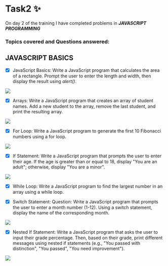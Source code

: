 # Task2 :sparkles:
On day 2 of the training I have completed problems in **_JAVASCRIPT PROGRAMMING_**

### Topics covered and  Questions answered:

## JAVASCRIPT BASICS

- [x]  JavaScript Basics:
Write a JavaScript program that calculates the area of a rectangle. Prompt the user to enter the length and width, then display the result using _alert()_.
<img src="https://github.com/Sowbaranika-G-002/Programming/blob/main/task2areaRectInputOutput.jpg">

- [x] Arrays:
Write a JavaScript program that creates an array of student names. Add a new student to the array, remove the last student, and print the resulting array.
<img src="https://github.com/Sowbaranika-G-002/Programming/blob/main/task2studArrAddPopInputOutput.jpg">
 
- [x] For Loop:
Write a JavaScript program to generate the first 10 Fibonacci numbers using a for loop.
<img src="https://github.com/Sowbaranika-G-002/Programming/blob/main/task2fibonnaciInputOutput.jpg">

 - [x] If Statement:
Write a JavaScript program that prompts the user to enter their age. If the age is greater than or equal to 18, display "You are an adult"; otherwise, display "You are a minor".
<img src="https://github.com/Sowbaranika-G-002/Programming/blob/main/task2agePrblmInputOutput.jpg">

- [x] While Loop:
Write a JavaScript program to find the largest number in an array using a while loop.

- [x] Switch Statement:
Question: Write a JavaScript program that prompts the user to enter a month number (1-12). Using a switch statement, display the name of the corresponding month.
<img src="https://github.com/Sowbaranika-G-002/Programming/blob/main/task2monthsInputOutput.jpg">

 - [x] Nested If Statement:
Write a JavaScript program that asks the user to input their grade percentage. Then, based on their grade, print different messages using nested if statements (e.g., "You passed with distinction", "You passed", "You need improvement").
<img src="https://github.com/Sowbaranika-G-002/Programming/blob/main/task2gradeComplimentsInputOutput.jpg">
